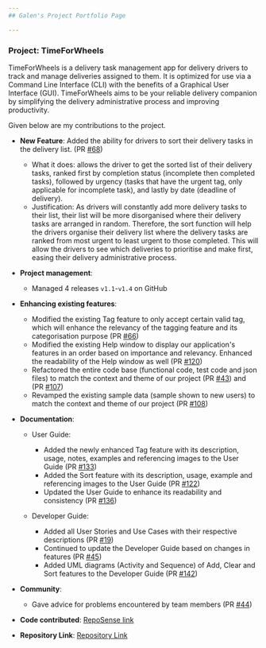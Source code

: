 ```yaml
---
## Galen's Project Portfolio Page

---
```


### Project: TimeForWheels

TimeForWheels is a delivery task management app for delivery drivers to track and manage deliveries assigned to them.
It is optimized for use via a Command Line Interface (CLI) with the benefits of a Graphical User Interface (GUI). 
TimeForWheels aims to be your reliable delivery companion by simplifying the delivery administrative process and 
improving productivity.

Given below are my contributions to the project.
  
* **New Feature**: Added the ability for drivers to sort their delivery tasks in the delivery list. (PR [\#68](https://github.com/AY2021S2-CS2103T-W10-3/tp/pull/68))
  * What it does: allows the driver to get the sorted list of their delivery tasks, ranked first by completion status
    (incomplete then completed tasks), followed by urgency (tasks that have the urgent tag,
    only applicable for incomplete task), and lastly by date (deadline of delivery).
  * Justification: As drivers will constantly add more delivery tasks to their list, their list will be more 
    disorganised where their delivery tasks are arranged in random. Therefore, the sort function will help the drivers
    organise their delivery list where the delivery tasks are ranked from most urgent to least urgent to those 
    completed. This will allow the drivers to see which deliveries to prioritise and make first, easing their delivery
    administrative process.

* **Project management**:
  * Managed 4 releases `v1.1`-`v1.4` on GitHub

* **Enhancing existing features**:
  * Modified the existing Tag feature to only accept certain valid tag, which will enhance the relevancy of the tagging feature and its categorisation purpose (PR [\#66](https://github.com/AY2021S2-CS2103T-W10-3/tp/pull/66))
  * Modified the existing Help window to display our application's features in an order based on importance and relevancy. Enhanced the readability of the Help window as well (PR [\#120](https://github.com/AY2021S2-CS2103T-W10-3/tp/pull/120))
  * Refactored the entire code base (functional code, test code and json files) to match the context and theme of our project (PR [\#43](https://github.com/AY2021S2-CS2103T-W10-3/tp/pull/43)) and (PR [\#107](https://github.com/AY2021S2-CS2103T-W10-3/tp/pull/107))
  * Revamped the existing sample data (sample shown to new users) to match the context and theme of our project (PR [\#108](https://github.com/AY2021S2-CS2103T-W10-3/tp/pull/108))
  
* **Documentation**:
  * User Guide:
    * Added the newly enhanced Tag feature with its description, usage, notes, examples and referencing images to the User Guide (PR [\#133](https://github.com/AY2021S2-CS2103T-W10-3/tp/pull/133))
    * Added the Sort feature with its description, usage, example and referencing images to the User Guide (PR [\#122](https://github.com/AY2021S2-CS2103T-W10-3/tp/pull/122))
    * Updated the User Guide to enhance its readability and consistency (PR [\#136](https://github.com/AY2021S2-CS2103T-W10-3/tp/pull/136))
    
   * Developer Guide:
     * Added all User Stories and Use Cases with their respective descriptions (PR [\#19](https://github.com/AY2021S2-CS2103T-W10-3/tp/pull/19))
     * Continued to update the Developer Guide based on changes in features (PR [\#45](https://github.com/AY2021S2-CS2103T-W10-3/tp/pull/45))
     * Added UML diagrams (Activity and Sequence) of Add, Clear and Sort features to the Developer Guide (PR [\#142](https://github.com/AY2021S2-CS2103T-W10-3/tp/pull/142))
  
* **Community**:
  * Gave advice for problems encountered by team members (PR [\#44](https://github.com/AY2021S2-CS2103T-W10-3/tp/pull/44))

* **Code contributed**: [RepoSense link](https://nus-cs2103-ay2021s2.github.io/tp-dashboard/?search=cheunggalen&sort=groupTitle&sortWithin=title&timeframe=commit&mergegroup=&groupSelect=groupByRepos&breakdown=true&checkedFileTypes=docs~functional-code~test-code~other&since=2021-02-19)

* **Repository Link**:  [Repository Link](https://github.com/cheunggalen/tp)

